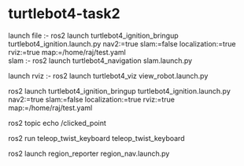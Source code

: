 # turtlebot4-task2
 launch file :- ros2 launch turtlebot4_ignition_bringup turtlebot4_ignition.launch.py nav2:=true slam:=false localization:=true rviz:=true map:=/home/raj/test.yaml						
slam :- ros2 launch turtlebot4_navigation slam.launch.py		                       

 launch rviz :- ros2 launch turtlebot4_viz view_robot.launch.py
 
 ros2 launch turtlebot4_ignition_bringup turtlebot4_ignition.launch.py nav2:=true slam:=false localization:=true rviz:=true map:=/home/raj/test.yaml

ros2 topic echo /clicked_point

ros2 run teleop_twist_keyboard teleop_twist_keyboard



ros2 launch region_reporter region_nav.launch.py
